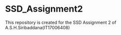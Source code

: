 # SSD_Assignment2
This repository is created for the SSD Assignment 2 of A.S.H.Siribaddana(IT17006408)
